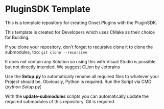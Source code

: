 # PluginSDK Template
This is a template repository for creating Onset Plugins with the PluginSDK.

This template is created for Developers which uses CMake as their choice for Building.

If you clone your repository, don't forget to recursive clone it to clone the submodules, too: `git clone --recursive`

It does not contain any Solution so using this with Visual Studio is possible but not directly intended. We suggest CLion by Jetbrains

Use the **Setup.py** to automatically rename all required files to whatever your Project should be. Obviously, Python is required. Run the Script via CMD (*python Setup.py*)

With the **update-submodules** scripts you can automatically update the required submodules of this repository. Git is required.
